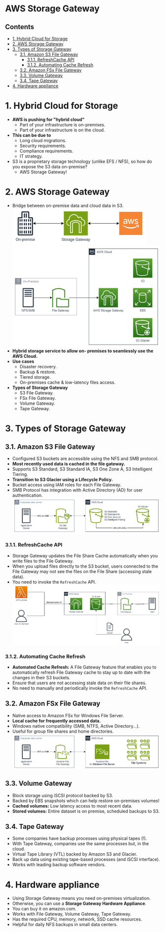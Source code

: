 # AWS Storage Gateway <!-- omit in toc -->

## Contents <!-- omit in toc -->

- [1. Hybrid Cloud for Storage](#1-hybrid-cloud-for-storage)
- [2. AWS Storage Gateway](#2-aws-storage-gateway)
- [3. Types of Storage Gateway](#3-types-of-storage-gateway)
  - [3.1. Amazon S3 File Gateway](#31-amazon-s3-file-gateway)
    - [3.1.1. RefreshCache API](#311-refreshcache-api)
    - [3.1.2. Automating Cache Refresh](#312-automating-cache-refresh)
  - [3.2. Amazon FSx File Gateway](#32-amazon-fsx-file-gateway)
  - [3.3. Volume Gateway](#33-volume-gateway)
  - [3.4. Tape Gateway](#34-tape-gateway)
- [4. Hardware appliance](#4-hardware-appliance)

# 1. Hybrid Cloud for Storage

- **AWS is pushing for "hybrid cloud"**
  - Part of your infrastructure is on-premises.
  - Part of your infrastructure is on the cloud.
- **This can be due to**
  - Long cloud migrations.
  - Security requirements.
  - Compliance requirements.
  - IT strategy.
- S3 is a proprietary storage technology (unlike EFS / NFS), so how do you expose the S3 data on-premise?
  - AWS Storage Gateway!

# 2. AWS Storage Gateway

- Bridge between on-premise data and cloud data in S3.
  ![AWS Storage Gateway Diagram](/Images/Storage/AWSStorageGatewayDiagram.png)
  ![AWS Storage Gateway](/Images//Storage/AWSStorageGateway.png)
- **Hybrid storage service to allow on- premises to seamlessly use the AWS Cloud.**
- **Use cases**
  - Disaster recovery.
  - Backup & restore.
  - Tiered storage.
  - On-premises cache & low-latency files access.
- **Types of Storage Gateway**
  - S3 File Gateway.
  - FSx File Gateway.
  - Volume Gateway.
  - Tape Gateway.

# 3. Types of Storage Gateway

## 3.1. Amazon S3 File Gateway

- Configured S3 buckets are accessible using the NFS and SMB protocol.
- **Most recently used data is cached in the file gateway.**
- Supports S3 Standard, S3 Standard IA, S3 One Zone A, S3 Intelligent Tiering.
- **Transition to S3 Glacier using a Lifecycle Policy.**
- Bucket access using IAM roles for each File Gateway.
- SMB Protocol has integration with Active Directory (AD) for user authentication.
  ![AWS Storage Gateway - Amazon S3 File Gateway](/Images/Storage/AWSStorageGatewayAmazonS3FileGateway.png)

### 3.1.1. RefreshCache API

- Storage Gateway updates the File Share Cache automatically when you write files to the File Gateway.
- When you upload files directly to the S3 bucket, users connected to the File Gateway may not see the files on the File Share (accessing stale data).
- You need to invoke the `RefreshCache` API.
  ![AWS Storage Gateway RefreshCache API](/Images/Storage/AWSStorageGatewayRefreshCacheAPI.png)

### 3.1.2. Automating Cache Refresh

- **Automated Cache Refresh:** A File Gateway feature that enables you to automatically refresh File Gateway cache to stay up to date with the changes in their S3 buckets.
- Ensure that users are not accessing stale data on their file shares.
- No need to manually and periodically invoke the `RefreshCache` API.

## 3.2. Amazon FSx File Gateway

- Native access to Amazon FSx for Windows File Server.
- **Local cache for frequently accessed data.**
- Windows native compatibility (SMB, NTFS, Active Directory...).
- Useful for group file shares and home directories.
  ![AWS Storage Gateway - Amazon FSx File Gateway](/Images/Storage/AWSStorageGatewayAmazonFSxFileGateway.png)

## 3.3. Volume Gateway

- Block storage using iSCSI protocol backed by S3.
- Backed by EBS snapshots which can help restore on-premises volumes!
- **Cached volumes:** Low latency access to most recent data.
- **Stored volumes:** Entire dataset is on premise, scheduled backups to S3.

## 3.4. Tape Gateway

- Some companies have backup processes using physical tapes (!).
- With Tape Gateway, companies use the same processes but, in the cloud.
- Virtual Tape Library (VTL) backed by Amazon S3 and Glacier.
- Back up data using existing tape-based processes (and iSCSI interface).
- Works with leading backup software vendors.

# 4. Hardware appliance

- Using Storage Gateway means you need on-premises virtualization.
- Otherwise, you can use a **Storage Gateway Hardware Appliance**.
- You can buy it on amazon.com.
- Works with File Gateway, Volume Gateway, Tape Gateway.
- Has the required CPU, memory, network, SSD cache resources.
- Helpful for daily NFS backups in small data centers.
